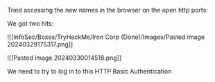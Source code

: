 
Tried accessing the new names in the browser on the open http ports:

We got two hits:

![[InfoSec/Boxes/TryHackMe/Iron Corp (Done)/Images/Pasted image 20240329175317.png]]

![[Pasted image 20240330014518.png]]

We need to try to log in to this HTTP Basic Authentication


